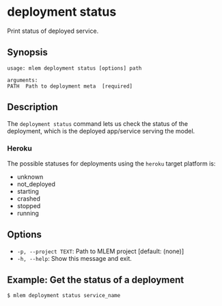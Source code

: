 # deployment status

Print status of deployed service.

## Synopsis

```usage
usage: mlem deployment status [options] path

arguments:
PATH  Path to deployment meta  [required]
```

## Description

The `deployment status` command lets us check the status of the deployment, which is
the deployed app/service serving the model.

### Heroku

The possible statuses for deployments using the `heroku` target platform is:

- unknown
- not_deployed
- starting
- crashed
- stopped
- running

## Options

- `-p, --project TEXT`: Path to MLEM project [default: (none)]
- `-h, --help`: Show this message and exit.

## Example: Get the status of a deployment

```cli
$ mlem deployment status service_name
```
